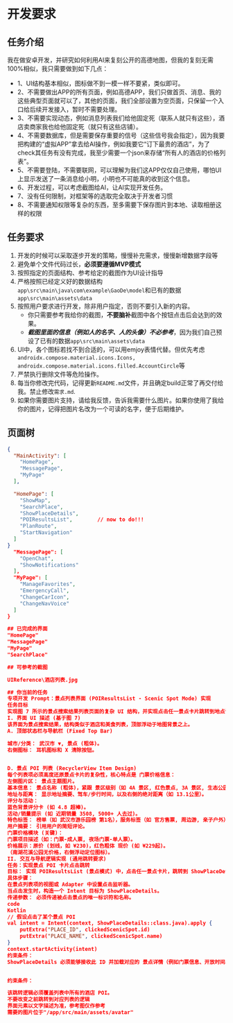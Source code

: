 
# 开发要求
## 任务介绍
我在做安卓开发，并研究如何利用AI来复刻公开的高德地图，但我的复刻无需100%相似，我只需要做到如下几点：
- 1、UI结构基本相似，图标做不到一模一样不要紧，类似即可。
- 2、不需要做出APP的所有页面，例如高德APP，我们只做首页、消息、我的这些典型页面就可以了，其他的页面，我们全部设置为空页面，只保留一个入口给后续开发接入，暂时不需要处理。
- 3、不需要实现动态，例如消息列表我们给他固定死（联系人就只有这些），酒店卖商家我也给他固定死（就只有这些店铺）。
- 4、不需要数据库，但是需要保存重要的信号（这些信号我会指定），因为我要把构建的“虚拟APP”拿去给AI操作，例如我要它“订下最贵的酒店”，为了check其任务有没有完成，我至少需要一个json来存储“所有人的酒店的价格列表”。
- 5、不需要登陆，不需要联网，可以理解为我们这APP仅仅自己使用，哪怕UI上显示发送了一条消息给小明，小明也不可能真的收到这个信息。
- 6、开发过程，可以考虑截图给AI，让AI实现开发任务。
- 7、没有任何限制，对框架等的选取完全取决于开发者习惯
- 8、不需要通知权限等复杂的东西，至多需要下保存图片到本地、读取相册这样的权限

## 任务要求
1. 开发的时候可以采取逐步开发的策略，慢慢补充需求，慢慢新增数据字段等
2. 避免单个文件代码过长，**必须要遵循MVP模式**
3. 按照指定的页面结构、参考给定的截图作为UI设计指导
4. 严格按照已经定义好的数据结构`app\src\main\java\com\example\GaoDe\model`和已有的数据`app\src\main\assets\data`
5. 按照用户要求进行开发，除非用户指定，否则不要引入新的内容。
    - 你只需要参考我给你的截图，**不要脑补**截图中各个按钮点击后会达到的效果。
    - ***截图里面的信息（例如人的名字、人的头像）不必参考***，因为我们自己预设了已有的数据`app\src\main\assets\data`
6. UI中，各个图标若找不到合适的，可以用emjoy表情代替。但优先考虑`androidx.compose.material.icons.Icons, androidx.compose.material.icons.filled.AccountCircle`等
7. 严禁执行删除文件等危险操作。
8. 每当你修改完代码，记得更新`README.md`文件，并且确定build正常了再交付给我。禁止修改`需求.md`.
9. 如果你需要图片支持，请给我反馈，告诉我需要什么图片。如果你使用了我给你的图片，记得把图片名改为一个可读的名字，便于后期维护。

## 页面树
```json
{
  "MainActivity": [
    "HomePage",
    "MessagePage",
    "MyPage"
  ],

  "HomePage": [
    "ShowMap",
    "SearchPlace",
    "ShowPlaceDetails",   
    "POIResultsList",        // now to do!!!
    "PlanRoute",
    "StartNavigation"
  ]
}
  "MessagePage": [
    "OpenChat",
    "ShowNotifications"
  ],
  "MyPage": [
    "ManageFavorites",
    "EmergencyCall",
    "ChangeCarIcon",
    "ChangeNavVoice"
  ]
}

## 已完成的界面
"HomePage"
"MessagePage"
"MyPage"
"SearchPlace"

## 可参考的截图

UIReference\酒店列表.jpg

## 你当前的任务
专项开发 Prompt：景点列表界面 (POIResultsList - Scenic Spot Mode) 实现
任务目标
实现图 7 所示的景点搜索结果列表页面的复杂 UI 结构，并实现点击任一景点卡片跳转到地点详情页 (ShowPlaceDetails) 的交互逻辑。
I. 界面 UI 描述 (基于图 7)
该界面为景点搜索结果，结构类似于酒店和美食列表，顶部浮动于地图背景之上。
A. 顶部状态栏与导航栏 (Fixed Top Bar)

城市/分类： 武汉市 ▼, 景点 (粗体)。
右侧图标： 耳机图标和 X 清除按钮。


D. 景点 POI 列表 (RecyclerView Item Design)
每个列表项必须高度还原景点卡片的复杂性，核心特点是 门票价格信息：
左侧图片区： 景点主题图片。
基本信息： 景点名称 (粗体)，紧跟 景区级别（如 4A 景区, 红色景点, 3A 景区, 生态公园）。
地址与距离： 显示地址摘要、驾车/步行时间，以及右侧的绝对距离（如 13.1公里）。
评分与活动：
蓝色背景评分卡 (如 4.8 超棒)。
活动/销量提示 (如 近期销量 3508, 5000+ 人去过)。
特色标签： 榜单（如 武汉市游乐园榜 第1名），服务标签（如 官方售票, 周边游, 亲子户外）。
用户摘要： 引用用户的简短评论。
门票价格模块 (关键)：
门票项目描述（如：门票-成人票, 夜场门票-单人票）。
价格展示：原价 (划线，如 ¥230)，红色粗体 现价 (如 ¥229起)。
（南湖花溪公园无价格，右侧浮动定位图标）。
II. 交互与导航逻辑实现 (通用跳转要求)
任务：实现景点 POI 卡片点击跳转
目标： 实现 POIResultsList (景点模式) 中，点击任一景点卡片，跳转到 ShowPlaceDetails 界面。
具体步骤：
在景点列表项的视图或 Adapter 中设置点击监听器。
当点击发生时，构造一个 Intent 目标为 ShowPlaceDetails。
传递参数： 必须传递被点击景点的唯一标识符和名称。
code
Kotlin
// 假设点击了某个景点 POI
val intent = Intent(context, ShowPlaceDetails::class.java).apply {
    putExtra("PLACE_ID", clickedScenicSpot.id) 
    putExtra("PLACE_NAME", clickedScenicSpot.name)
}
context.startActivity(intent)
约束条件：
ShowPlaceDetails 必须能够接收此 ID 并加载对应的 景点详情（例如门票信息、开放时间、游玩攻略等）。


约束条件：

该跳转逻辑必须覆盖列表中所有的酒店 POI。
不要改变之前跳转到对应列表的逻辑
界面元素以文字描述为准，参考图仅作参考
需要的图片位于"/app/src/main/assets/avatar"